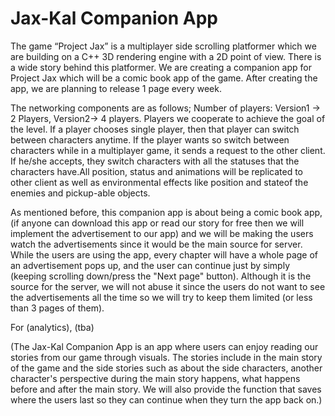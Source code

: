 # Jax-Kal Companion App

The game “Project Jax” is a multiplayer side scrolling platformer which we are building on a C++ 3D rendering engine with a 2D point of view. There is a wide story behind this platformer. We are creating a companion app for Project Jax which will be a comic book app of the game. After creating the app, we are planning to release 1 page every week.

The networking components are as follows;
Number of players: Version1 -> 2 Players, Version2-> 4 players.
Players we cooperate to achieve the goal of the level. If a player chooses single player, then that player can switch between characters anytime. If the player wants so switch between characters while in a multiplayer game, it sends a request to the other client. If he/she accepts, they switch characters with all the statuses that the characters have.All position, status and animations will be replicated to other client as well as environmental effects like position and stateof the enemies and pickup-able objects.

As mentioned before, this companion app is about being a comic book app, (if anyone can download this app or read our story for free then we will implement the advertisement to our app) and we will be making the users watch the advertisements since it would be the main source for server. While the users are using the app, every chapter will have a whole page of an advertisement pops up, and the user can continue just by simply (keeping scrolling down/press the "Next page" button). Although it is the source for the server, we will not abuse it since the users do not want to see the advertisements all the time so we will try to keep them limited (or less than 3 pages of them). 

For (analytics), (tba)


(The Jax-Kal Companion App is an app where users can enjoy reading our stories from our game through visuals. The stories include in the main story of the game and the side stories such as about the side characters, another character's perspective during the main story happens, what happens before and after the main story. We will also provide the function that saves where the users last so they can continue when they turn the app back on.)

